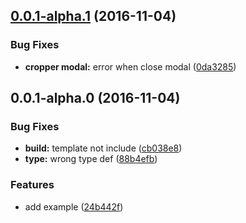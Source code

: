 <a name="0.0.1-alpha.1"></a>
## [0.0.1-alpha.1](https://github.com/mahpah/ngcrop/compare/v0.0.1-alpha.0...v0.0.1-alpha.1) (2016-11-04)


### Bug Fixes

* **cropper modal:** error when close modal ([0da3285](https://github.com/mahpah/ngcrop/commit/0da3285))



<a name="0.0.1-alpha.0"></a>
## 0.0.1-alpha.0 (2016-11-04)


### Bug Fixes

* **build:** template not include ([cb038e8](https://github.com/mahpah/ngcrop/commit/cb038e8))
* **type:** wrong type def ([88b4efb](https://github.com/mahpah/ngcrop/commit/88b4efb))


### Features

* add example ([24b442f](https://github.com/mahpah/ngcrop/commit/24b442f))




